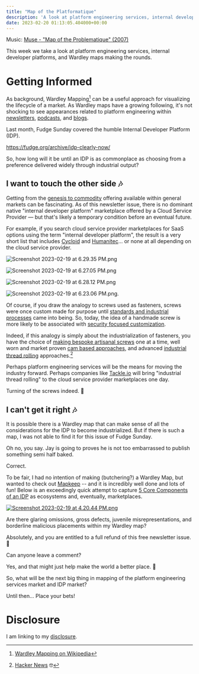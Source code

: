 ```yaml
---
title: "Map of the Platformatique"
description: 'A look at platform engineering services, internal developer platforms, and Wardley maps making the rounds.'
date: 2023-02-20 01:13:05.404000+00:00
---
```


Music: [Muse - "Map of the Problematique" (2007)](https://www.youtube.com/watch?v=Nw5AMCEiZms)

This week we take a look at platform engineering services, internal developer platforms, and Wardley maps making the rounds.

# Getting Informed

As background, Wardley Mapping[^1] can be a useful approach for visualizing the lifecycle of a market. As Wardley maps have a growing following, it's not shocking to see appearances related to platform engineering within [newsletters](https://newsletter.cote.io/p/platform-engineering-probably-doesnt), [podcasts](https://blog.container-solutions.com/adrian-cockcroft-on-serverless-continuous-resilience), and [blogs](https://swardley.medium.com/why-the-fuss-about-conversational-programming-60c8d1908237).

Last month, Fudge Sunday covered the humble Internal Developer Platform (IDP).

https://fudge.org/archive/idp-clearly-now/


So, how long will it be until an IDP is as commonplace as choosing from a preference delivered widely through industrial output?

## I want to touch the other side 🎶

Getting from the [genesis to commodity](https://learnwardleymapping.com/introduction/) offering available within general markets can be fascinating. As of this newsletter issue, there is no dominant native "internal developer platform" marketplace offered by a Cloud Service Provider — but that's likely a temporary condition before an eventual future.

For example, if you search cloud service provider marketplaces for SaaS options using the term "internal developer platform", the result is a very short list that includes [Cycloid](https://github.com/cycloidio) and [Humanitec](https://github.com/Humanitec)... or none at all depending on the cloud service provider. 

![Screenshot 2023-02-19 at 6.29.35 PM.png](https://buttondown-attachments.s3.us-west-2.amazonaws.com/images/7ffd52c7-39b6-4388-a97c-3466500ee5f6.png) 

![Screenshot 2023-02-19 at 6.27.05 PM.png](https://buttondown-attachments.s3.us-west-2.amazonaws.com/images/632198fd-fb08-43db-840b-9e1194dae59c.png) 

![Screenshot 2023-02-19 at 6.28.12 PM.png](https://buttondown-attachments.s3.us-west-2.amazonaws.com/images/b5440ce8-26fc-4428-b9b8-6d3301d384d2.png) 

![Screenshot 2023-02-19 at 6.23.06 PM.png](https://buttondown-attachments.s3.us-west-2.amazonaws.com/images/00f40261-7be9-4fed-8b55-7b686ab03473.png).

Of course, if you draw the analogy to screws used as fasteners, screws were once custom made for purpose until [standards and industrial processes](https://www.boltscience.com/pages/screw2.htm) came into being. So, today, the idea of a handmade screw is more likely to be associated with [security focused customization](https://www.brycefastener.com/bryce-security-blog.html/2012/01/31/tamperproof-screws-are-history-the-age-of-high-security-screws-has-begun/).

Indeed, if this analogy is simply about the industrialization of fasteners, you have the choice of [making bespoke artisanal screws](https://www.youtube.com/watch?v=wKVqLTzh\_z4) one at a time, well worn and market proven [cam based approaches](https://www.youtube.com/watch?v=YCmnUP5gx78), and advanced [industrial thread rolling](https://www.youtube.com/shorts/HWmu4gxmois) approaches.[^2]

Perhaps platform engineering services will be the means for moving the industry forward. Perhaps companies like [Tackle.io](https://tackle.io/blog/an-ecosystem-primer/) will bring "industrial thread rolling" to the cloud service provider marketplaces one day.

Turning of the screws indeed. 🤔

## I can't get it right 🎶

It is possible there is a Wardley map that can make sense of all the considerations for the IDP to become industrialized. But if there is such a map, I was not able to find it for this issue of Fudge Sunday.

Oh no, you say. Jay is going to proves he is not too embarrassed to publish something semi half baked.

Correct.

To be fair, I had no intention of making (butchering?) a Wardley Map, but wanted to check out [Mapkeep](https://mapkeep.com) -- and it is incredibly well done and lots of fun! Below is an exceedingly quick attempt to capture [5 Core Components of an IDP](https://internaldeveloperplatform.org/core-components/) as ecosystems and, eventually, marketplaces.

[![Screenshot 2023-02-19 at 4.20.44 PM.png](https://buttondown-attachments.s3.us-west-2.amazonaws.com/images/55dbe9dd-5c1a-48a4-a5cf-71951b09cce6.png)](https://mapkeep.com/jaycuthrell/fudge-sunday/.map/01GSNN89V1HYQAAPPGG7Z296CW/latest)

Are there glaring omissions, gross defects, juvenile misrepresentations, and borderline malicious placements within my Wardley map? 

Absolutely, and you are entitled to a full refund of this free newsletter issue. 🤣

Can anyone leave a comment? 

Yes, and that might just help make the world a better place. 🥰

So, what will be the next big thing in mapping of the platform engineering services market and IDP market? 

Until then… Place your bets!

# Disclosure

I am linking to my [disclosure](https://jaycuthrell.com/disclosure/).

[^1]: [Wardley Mapping on Wikipedia](https://en.wikipedia.org/wiki/Wardley\_map)
[^2]: [Hacker News](https://news.ycombinator.com/item?id=34849110) 
🤓

